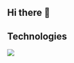 ## Hi there 👋
## Technologies
![](https://img.shields.io/badge/javascript-%23323330.svg?style=for-the-badge&logo=javascript&logoColor=%23feff27&logoSize=10px&)

<!--
**MatiasDelgadoD/MatiasDelgadoD** is a ✨ _special_ ✨ repository because its `README.md` (this file) appears on your GitHub profile.

Here are some ideas to get you started:

- 🔭 I’m currently working on ...
- 🌱 I’m currently learning ...
- 👯 I’m looking to collaborate on ...
- 🤔 I’m looking for help with ...
- 💬 Ask me about ...
- 📫 How to reach me: ...
- 😄 Pronouns: ...
- ⚡ Fun fact: ...
-->
  
